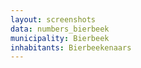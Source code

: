 ```yaml
---
layout: screenshots
data: numbers_bierbeek
municipality: Bierbeek
inhabitants: Bierbeekenaars
---
```

